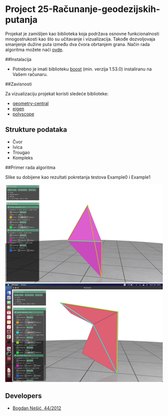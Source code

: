 # Project 25-Računanje-geodezijskih-putanja

Projekat je zamišljen kao biblioteka koja podržava osnovne funkcionalnosti mnogostrukosti kao što su učitavanje i
vizualizacija. Takođe dozvoljovaja smanjenje dužine puta između dva čvora obrtanjem grana. Način rada algoritma možete 
naći [ovde](http://www.cs.cmu.edu/~kmcrane/Projects/FlipOut/FlipOut.pdf).


##Instalacija


- Potrebno je imati biblioteku [boost](https://www.boost.org/) (min. verzija 1.53.0) instaliranu na Vašem računaru.


##Zavisnosti

Za vizualizaciju projekat koristi sledeće biblioteke:

- [geometry-central](https://github.com/nmwsharp/geometry-central)
- [eigen](https://gitlab.com/libeigen/eigen/-/tree/master/Eigen)
- [polyscope](https://github.com/nmwsharp/polyscope)


## Strukture podataka

- Čvor
- Ivica
- Trougao
- Kompleks

##Primer rada algoritma

Slike su dobijene kao rezultati pokretanja testova Example0 i Example1

![primer0](./images/AlgorithmExample.png)
![primer1](./images/Example1Algorithm.png)

## Developers

- [Bogdan Nešić, 44/2012](https://gitlab.com/da5id2517)
